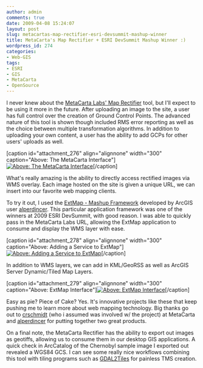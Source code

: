 ```yaml
---
author: admin
comments: true
date: 2009-04-08 15:24:07
layout: post
slug: metacartas-map-rectifier-esri-devsummit-mashup-winner
title: MetaCarta's Map Rectifier + ESRI DevSummit Mashup Winner :)
wordpress_id: 274
categories:
- Web-GIS
tags:
- ESRI
- GIS
- MetaCarta
- OpenSource
---
```


I never knew about the [MetaCarta Labs' Map Rectifier](http://labs.metacarta.com/rectifier/) tool, but I'll expect to be using it more in the future. After uploading an image to the site, a user has full control over the creation of Ground Control Points. The advanced nature of this tool is shown though included RMS error reporting as well as the choice between multiple transformation algorithms. In addition to uploading your own content, a user has the ability to add GCPs for other users' uploads as well.

[caption id="attachment_276" align="alignnone" width="300" caption="Above: The MetaCarta Interface"][![Above: The MetaCarta Interface](http://www.mkgeomatics.com/wordpress/wp-content/uploads/2009/04/metacarta-300x170.jpg)](http://www.mkgeomatics.com/wordpress/wp-content/uploads/2009/04/metacarta.jpg)[/caption]

What's really amazing is the ability to directly access rectified images via WMS overlay. Each image hosted on the site is given a unique URL, we can insert into our favorite web mapping clients.

To try it out, I used the [ExtMap - Mashup Framework](http://resources.esri.com/arcgisserver/apis/javascript/gmaps/index.cfm?fa=codeGalleryDetails&scriptID=16067) developed by ArcGIS user [alperdincer](http://resources.esri.com/arcgisserver/apis/javascript/gmaps/index.cfm?fa=codeGallery&authorID=alperdincer). This particular application framework was one of the winners at 2009 ESRI DevSummit, with good reason. I was able to quickly pass in the MetaCarta Labs URL, allowing the ExtMap application to consume and display the WMS layer with ease.

[caption id="attachment_278" align="alignnone" width="300" caption="Above: Adding a Service to ExtMap"][![Above: Adding a Service to ExtMap](http://www.mkgeomatics.com/wordpress/wp-content/uploads/2009/04/add_service-300x158.jpg)](http://www.mkgeomatics.com/wordpress/wp-content/uploads/2009/04/add_service.jpg)[/caption]

In addition to WMS layers, we can add in KML/GeoRSS as well as ArcGIS Server Dynamic/Tiled Map Layers.

[caption id="attachment_279" align="alignnone" width="300" caption="Above: ExtMap Interface"][![Above: ExtMap Interface](http://www.mkgeomatics.com/wordpress/wp-content/uploads/2009/04/extjs-300x187.jpg)](http://www.mkgeomatics.com/wordpress/wp-content/uploads/2009/04/extjs.jpg)[/caption]

Easy as pie? Piece of Cake? Yes. It's innovative projects like these that keep pushing me to learn more about web mapping technology. Big thanks go out to [crschmidt](http://) (who i assumed was involved w/ the project) at MetaCarta and [alperdincer](http://resources.esri.com/arcgisserver/apis/javascript/gmaps/index.cfm?fa=codeGallery&authorID=alperdincer) for putting together two great products.

On a final note, the MetaCarta Rectifier has the ability to export out images as geotiffs, allowing us to consume them in our desktop GIS applications. A quick check in ArcCatalog of the Chernobyl sample image I exported out revealed a WGS84 GCS. I can see some really nice workflows combining this tool with tiling programs such as [GDAL2Tiles](http://www.klokan.cz/projects/gdal2tiles/) for painless TMS creation.
